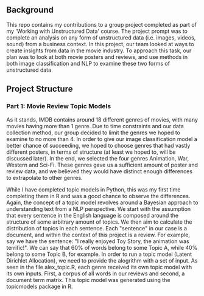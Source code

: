 ## Background
This repo contains my contributions to a group project completed as part of my 'Working with Unstructured Data' course. The project prompt was to complete an analysis on any form of unstructured data (i.e. images, videos, sound) from a business context. In this project, our team looked at ways to create insights from data in the movie industry. To approach this task, our plan was to look at both movie posters and reviews, and use methods in both image classification and NLP to examine these two forms of unstructured data


## Project Structure 
### Part 1: Movie Review Topic Models
As it stands, IMDB contains around 18 different genres of movies, with many movies having more than 1 genre. Due to time constraints and our data collection method, our group decided to limit the genres we hoped to examine to no more than 4. In order to give our image classification model a better chance of succeeding, we hoped to choose genres that had vastly different posters, in terms of structure (at least we hoped to, will be discussed later). In the end, we selected the four genres Animation, War, Western and Sci-Fi. These genres gave us a sufficient amount of poster and review data, and we believed they would have distinct enough differences to extrapolate to other genres. 

While I have completed topic models in Python, this was my first time completing them in R and was a good chance to observe the differences. Again, the concept of a topic model revolves around a Bayesian approach to understanding text from a NLP perspective. We start with the assumption that every sentence in the English language is composed around the structure of some arbitrary amount of topics. We then aim to calculate the distribution of topics in each sentence. Each "sentence" in our case is a document, and within the context of this project is a review. For example, say we have the sentence: "I really enjoyed Toy Story, the animation was terrific!". We can say that 60% of words belong to some Topic A, while 40% belong to some Topic B, for example. In order to run a topic model (Latent Dirichlet Allocation), we need to provide the alogrithm with a set of input. As seen in the file alex_topic.R, each genre received its own topic model with its own inputs. First, a corpus of all words in our reviews and second, a document term matrix. This topic model was generated using the topicmodels package in R. 
